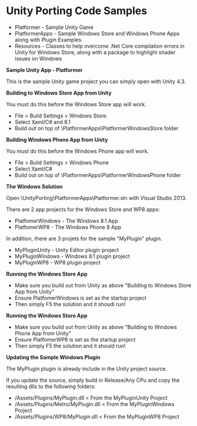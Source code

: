 Unity Porting Code Samples
====================

-  Platformer - Sample Unity Game
-  PlatformerApps - Sample Windows Store and Windows Phone Apps along with Plugin Examples
-  Resources -  Classes to help overcome .Net Core compilation errors in Unity for Windows Store, along with a package to highlight shader issues on Windows

**Sample Unity App - Platformer**

This is the sample Unity game project you can simply open with Unity 4.3.

**Building to Windows Store App from Unity**

You must do this before the Windows Store  app will work.
- File > Build Settings > Windows Store. 
- Select Xaml/C# and 8.1
- Build out on top of \PlatformerApps\PlatformerWindowsStore folder

**Building Windows Phone App from Unity**

You must do this before the Windows Phone app will work.
- File > Build Settings > Windows Phone
- Select Xaml/C# 
- Build out on top of \PlatformerApps\PlatformerWindowsPhone folder

**The Windows Solution**

Open \UnityPorting\PlatformerApps\Platformer.sln with Visual Studio 2013. 

There are 2 app projects for the Windows Store and WP8 apps:

- PlatfomerWindows - The Windows 8.1 App
- PlatfomerWP8 - The Windows Phone 8 App
 
In addition, there are 3 projets for the sample "MyPlugin" plugin.

- MyPluginUnity - Unity Editor plugin project
- MyPluginWindows - Windows 8.1 plugin project
- MyPluginWP8 - WP8 plugin project

**Running the Windows Store App**

- Make sure you build out from Unity as above "Building to Windows Store App from Unity"
- Ensure PlatfomerWindows is set as the startup project
- Then simply F5 the solution and it shoudl run!

**Running the Windows Store App**

- Make sure you build out from Unity as above "Building to Windows Phone App from Unity"
- Ensure PlatfomerWP8 is set as the startup project
- Then simply F5 the solution and it should run!

**Updating the Sample Windows Plugin**

The MyPlugin plugin is already include in the Unity project source. 

If you update the source, simply build in Release/Any CPu and copy the resulting dlls to the following folders:

- /Assets/Plugins/MyPlugin.dll < From the MyPluginUnity Project
- /Assets/Plugins/Metro/MyPlugin.dll < From the MyPluginWindows Project
- /Assets/Plugins/WP8/MyPlugin.dll < From the MyPluginWP8 Project



